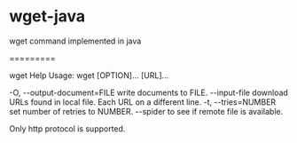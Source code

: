 wget-java
=========

wget command implemented in java



=========

wget Help
Usage: wget [OPTION]... [URL]...

-O,  --output-document=FILE 		 write documents to FILE.
     --input-file 			 download URLs found in local file. Each URL on a different line.
-t,  --tries=NUMBER    			 set number of retries to NUMBER.
     --spider 				 to see if remote file is available.

Only http protocol is supported.
